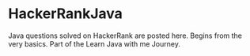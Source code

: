 # HackerRankJava
Java questions solved on HackerRank are posted here. Begins from the very basics. 
Part of the Learn Java with me Journey.
